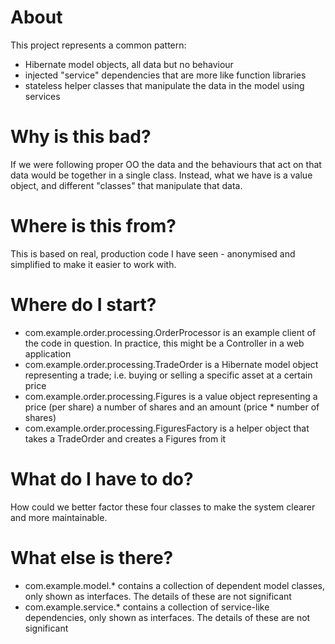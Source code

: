 
# About

This project represents a common pattern:

* Hibernate model objects, all data but no behaviour
* injected "service" dependencies that are more like function libraries
* stateless helper classes that manipulate the data in the model using services

# Why is this bad?

If we were following proper OO the data and the behaviours that act on that data would be together in a single class. Instead, what we have
is a value object, and different "classes" that manipulate that data.

# Where is this from?

This is based on real, production code I have seen - anonymised and simplified to make it easier to work with.

# Where do I start?

* com.example.order.processing.OrderProcessor is an example client of the code in question. In practice, this might be a Controller in a web application
* com.example.order.processing.TradeOrder is a Hibernate model object representing a trade; i.e. buying or selling a specific asset at a certain price
* com.example.order.processing.Figures is a value object representing a price (per share) a number of shares and an amount (price * number of shares)
* com.example.order.processing.FiguresFactory is a helper object that takes a TradeOrder and creates a Figures from it

# What do I have to do?

How could we better factor these four classes to make the system clearer and more maintainable.

# What else is there?

* com.example.model.* contains a collection of dependent model classes, only shown as interfaces. The details of these are not significant
* com.example.service.* contains a collection of service-like dependencies, only shown as interfaces. The details of these are not significant
